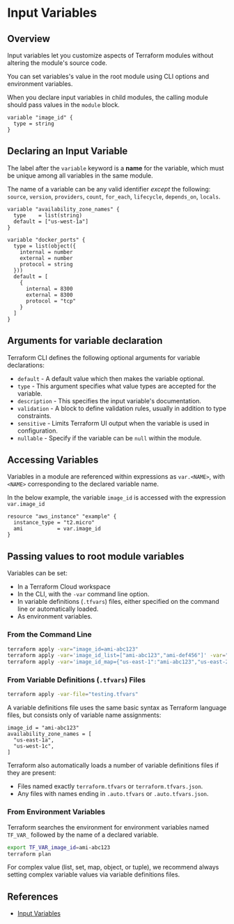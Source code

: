 # Input Variables

## Overview

Input variables let you customize aspects of Terraform modules without altering the module's source code.

You can set variables's value in the root module using CLI options and environment variables.

When you declare input variables in child modules, the calling module should pass values in the `module` block.

```hcl
variable "image_id" {
  type = string
}
```

## Declaring an Input Variable

The label after the `variable` keyword is a **name** for the variable, which must be unique among all variables in the same module.

The name of a variable can be any valid identifier *except* the following: `source`, `version`, `providers`, `count`, `for_each`, `lifecycle`, `depends_on`, `locals`.


```hcl
variable "availability_zone_names" {
  type    = list(string)
  default = ["us-west-1a"]
}

variable "docker_ports" {
  type = list(object({
    internal = number
    external = number
    protocol = string
  }))
  default = [
    {
      internal = 8300
      external = 8300
      protocol = "tcp"
    }
  ]
}
```


## Arguments for variable declaration

Terraform CLI defines the following optional arguments for variable declarations:

* `default` - A default value which then makes the variable optional.
* `type` - This argument specifies what value types are accepted for the variable.
* `description` - This specifies the input variable's documentation.
* `validation` - A block to define validation rules, usually in addition to type constraints.
* `sensitive` - Limits Terraform UI output when the variable is used in configuration.
* `nullable` - Specify if the variable can be `null` within the module.


## Accessing Variables

Variables in a module are referenced within expressions as `var.<NAME>`, with `<NAME>` corresponding to the declared variable name.

In the below example, the variable `image_id` is accessed with the expression `var.image_id`

```hcl
resource "aws_instance" "example" {
  instance_type = "t2.micro"
  ami           = var.image_id
}
```


## Passing values to root module variables

Variables can be set:

* In a Terraform Cloud workspace
* In the CLI, with the `-var` command line option.
* In variable definitions (`.tfvars`) files, either specified on the command line or automatically loaded.
* As environment variables.

### From the Command Line

```sh
terraform apply -var="image_id=ami-abc123"
terraform apply -var='image_id_list=["ami-abc123","ami-def456"]' -var="instance_type=t2.micro"
terraform apply -var='image_id_map={"us-east-1":"ami-abc123","us-east-2":"ami-def456"}'
```

### From Variable Definitions (`.tfvars`) Files

```sh
terraform apply -var-file="testing.tfvars"
```

A variable definitions file uses the same basic syntax as Terraform language files, but consists only of variable name assignments:

```hcl
image_id = "ami-abc123"
availability_zone_names = [
  "us-east-1a",
  "us-west-1c",
]
```

Terraform also automatically loads a number of variable definitions files
if they are present:

* Files named exactly `terraform.tfvars` or `terraform.tfvars.json`.
* Any files with names ending in `.auto.tfvars` or `.auto.tfvars.json`.


### From Environment Variables

Terraform searches the environment for environment variables named `TF_VAR_` followed by the name of a declared variable.

```sh
export TF_VAR_image_id=ami-abc123
terraform plan
```

For complex value (list, set, map, object, or tuple), we recommend always setting complex variable values via variable definitions files.


## References

- [Input Variables](https://developer.hashicorp.com/terraform/language/values/variables)

